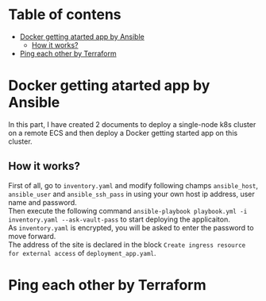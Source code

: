 # Table of contens
- [Docker getting atarted app by Ansible](#Docker-getting-atarted-app-by-Ansible)
    - [How it works?](#how-it-works)
- [Ping each other by Terraform](#Ping-each-other-by-Terraform)

# Docker getting atarted app by Ansible
In this part, I have created 2 documents to deploy a single-node k8s cluster on a remote ECS and then deploy a Docker getting started app on this cluster. 
## How it works?
First of all, go to `inventory.yaml` and modify following champs `ansible_host`, `ansible_user` and `ansible_ssh_pass` in using your own host ip address, user name and password.  
Then execute the following command ```ansible-playbook playbook.yml -i inventory.yaml --ask-vault-pass``` to start deploying the applicaiton.  
As `inventory.yaml` is encrypted, you will be asked to enter the password to move forward.  
The address of the site is declared in the block `Create ingress resource for external access` of `deployment_app.yaml`.
# Ping each other by Terraform

